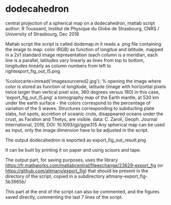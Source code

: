# dodecahedron
central projection of a spherical map on a dodecahedron, matlab script
author: R Toussaint, Institut de Physique du Globe de Strasbourg, CNRS / University of Strasbourg, Dec 2018

Matlab script
the script is called dodemap.m
it reads a .png file containing the image to map: color (RGB) as function of longitue and latitude, mapped in a 2x1 standard image representation
(each column is a meridian, each line is a parallel, latitudes vary linearly as lines from top to bottom, longitudes linearly as column numbers from left to rightexport_fig_out_l5.png

%colorcarte=imread('imagesourcered2.jpg'); % opening the image where color is stored as function ot longitude, latitude (image with horizontal pixels twice larger than vertical pixel size, 360 degrees versus 180)
in this case, 'export_fig_out_l5.png'
a tomography map of the Earth mantle, at 530 km under the earth surface - the colors correspond to the percentage of variation of the S waves.
Structures corresponding to subducting plate slabs, hot spots, accretion of oceanic cruts, disappeared oceans under the crust, as Farallon and Thetys, 
are visible. data: C. Zaroli, Geoph. Journal International, 2016, DOI: 10.1093/gji/ggw315
Any spherical map can be used as input, only the image dimension have to be adjusted in the script.

The output dodecahedron is exported as export_fig_out_result.png

It can be built by printing it on paper and using scisors and tape.

The output part, for saving purposes, uses the library  https://fr.mathworks.com/matlabcentral/fileexchange/23629-export_fig
(or https://github.com/altmany/export_fig)
that should be present in the directory of the script, copied in a subdirectory altmany-export_fig-5b3965b/

This part at the end of the script can also be commented, and the figures saved directly, commenting the last 7 lines of the script.

